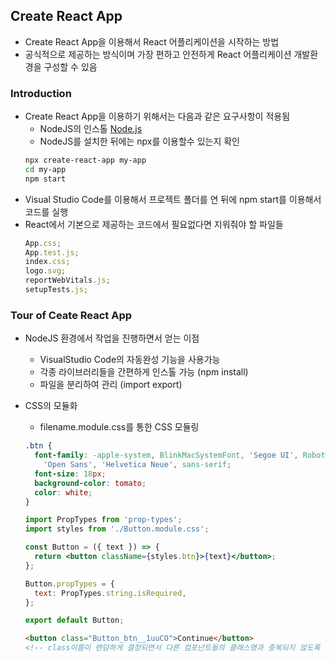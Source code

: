 ## Create React App

- Create React App을 이용해서 React 어플리케이션을 시작하는 방법
- 공식적으로 제공하는 방식이며 가장 편하고 안전하게 React 어플리케이션 개발환경을 구성할 수 있음

### Introduction

- Create React App을 이용하기 위해서는 다음과 같은 요구사항이 적용됨
  - NodeJS의 인스톨
    [Node.js](https://nodejs.org/ja/)
  - NodeJS를 설치한 뒤에는 npx를 이용할수 있는지 확인
  ```bash
  npx create-react-app my-app
  cd my-app
  npm start
  ```
- Visual Studio Code를 이용해서 프로젝트 폴더를 연 뒤에 npm start를 이용해서 코드를 실행
- React에서 기본으로 제공하는 코드에서 필요없다면 지워줘야 할 파일들
  ```jsx
  App.css;
  App.test.js;
  index.css;
  logo.svg;
  reportWebVitals.js;
  setupTests.js;
  ```

### Tour of Ceate React App

- NodeJS 환경에서 작업을 진행하면서 얻는 이점
  - VisualStudio Code의 자동완성 기능을 사용가능
  - 각종 라이브러리들을 간편하게 인스톨 가능 (npm install)
  - 파일을 분리하여 관리 (import export)
- CSS의 모듈화

  - filename.module.css를 통한 CSS 모듈링

  ```css
  .btn {
    font-family: -apple-system, BlinkMacSystemFont, 'Segoe UI', Roboto, Oxygen, Ubuntu, Cantarell,
      'Open Sans', 'Helvetica Neue', sans-serif;
    font-size: 18px;
    background-color: tomato;
    color: white;
  }
  ```

  ```jsx
  import PropTypes from 'prop-types';
  import styles from './Button.module.css';

  const Button = ({ text }) => {
    return <button className={styles.btn}>{text}</button>;
  };

  Button.propTypes = {
    text: PropTypes.string.isRequired,
  };

  export default Button;
  ```

  ```html
  <button class="Button_btn__1uuCO">Continue</button>
  <!-- class이름이 랜덤하게 결정되면서 다른 컴포넌트들의 클래스명과 중복되지 않도록 해준다 👍 -->
  ```
